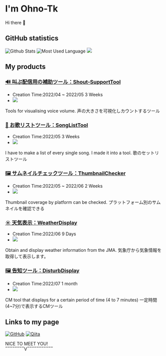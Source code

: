 # I'm Ohno-Tk
Hi there 👋

## GitHub statistics

![Github Stats](https://github-readme-stats.vercel.app/api?username=Ohno-Tk&count_private=true&show_icons=true&theme=dark)
![Most Used Language](https://github-readme-stats.vercel.app/api/top-langs/?username=Ohno-Tk&hide=html&layout=compact&theme=dark)
![](https://github-profile-summary-cards.vercel.app/api/cards/profile-details?username=Ohno-Tk&theme=monokai)

## My products
### [**🔊 叫ぶ配信用の補助ツール**：Shout-SupportTool](https://github.com/Ohno-Tk/Unity_Shout-SupportTool)
- Creation Time:2022/04 ~ 2022/05 3 Weeks
- <img src="https://img.shields.io/badge/-Unity-000000.svg?logo=unity&style=plastic">

Tools for visualising voice volume.
声の大きさを可視化しカウントするツール

### [**🎵 お歌リストツール**：SongListTool](https://github.com/Ohno-Tk/Tool_SongList)
- Creation Time:2022/05 3 Weeks
- <img src="https://img.shields.io/badge/-Web_app-303">

I have to make a list of every single song. I made it into a tool.
歌のセットリストツール

### [**🖼️ サムネイルチェックツール**：ThumbnailChecker](https://github.com/Ohno-Tk/Tool_ThumbnailChecker)
- Creation Time:2022/05 ~ 2022/06 2 Weeks
- <img src="https://img.shields.io/badge/-Web_app-303">

Thumbnail coverage by platform can be checked.
プラットフォーム別のサムネイルを確認できる

### [**☀ 天気表示**：WeatherDisplay](https://github.com/Ohno-Tk/Tool_WeatherDisplay)
- Creation Time:2022/06 9 Days
- <img src="https://img.shields.io/badge/-Web_app-303">

Obtain and display weather information from the JMA.
気象庁から気象情報を取得して表示します。

### [**🖼️ 告知ツール**：DisturbDisplay](https://github.com/Ohno-Tk/Unity_Tool_DisturbDisplay)
- Creation Time:2022/07 1 month
- <img src="https://img.shields.io/badge/-Unity-000000.svg?logo=unity&style=plastic">

CM tool that displays for a certain period of time (4 to 7 minutes)
一定時間(4~7分)で表示するCMツール

## Links to my page
[![GitHub](https://img.shields.io/badge/-Here!-000?color=FFF&logo=github&logoColor=181717&style=flat)](https://github.com/Ohno-Tk)
[![Qiita](https://img.shields.io/badge/-ohno--Tk-000?logo=qiita)](https://qiita.com/ohno-Tk)

NICE TO MEET YOU!  
‾‾‾‾‾‾‾‾V‾‾‾‾‾‾‾‾‾‾‾
